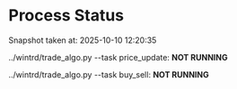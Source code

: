 # Process Status

Snapshot taken at: 2025-10-10 12:20:35

../wintrd/trade_algo.py --task price_update: **NOT RUNNING**

../wintrd/trade_algo.py --task buy_sell: **NOT RUNNING**

